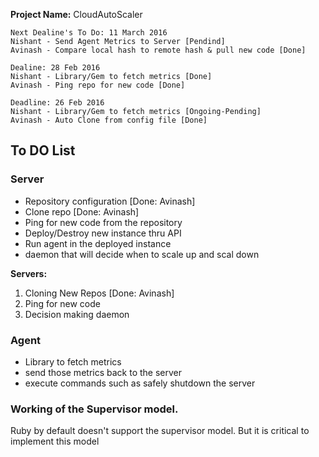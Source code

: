 **Project Name:** CloudAutoScaler



```
Next Dealine's To Do: 11 March 2016
Nishant - Send Agent Metrics to Server [Pendind]
Avinash - Compare local hash to remote hash & pull new code [Done]
```

```
Dealine: 28 Feb 2016
Nishant - Library/Gem to fetch metrics [Done] 
Avinash - Ping repo for new code [Done]
```

```
Deadline: 26 Feb 2016
Nishant - Library/Gem to fetch metrics [Ongoing-Pending]
Avinash - Auto Clone from config file [Done]
````



## To DO List
### Server
- Repository configuration [Done: Avinash]
- Clone repo [Done: Avinash]
- Ping for new code from the repository
- Deploy/Destroy new instance thru API
- Run agent in the deployed instance
- daemon that will decide when to scale up and scal down

**Servers:**
1. Cloning New Repos [Done: Avinash]
2. Ping for new code
3. Decision making daemon

### Agent
- Library to fetch metrics
- send those metrics back to the server
- execute commands such as safely shutdown the server


### Working of the Supervisor model.
Ruby by default doesn't support the supervisor model. But it is critical to implement this model
